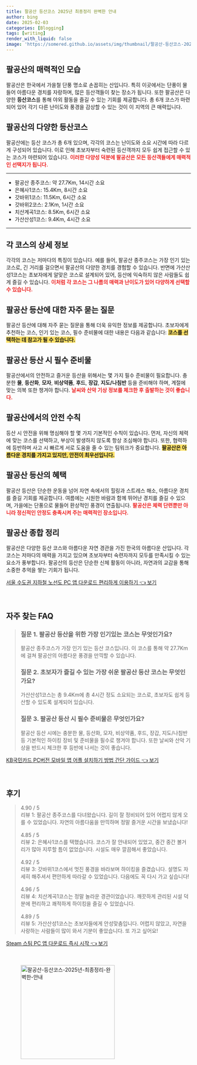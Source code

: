 ```yaml
---
title: 팔공산 등산코스 2025년 최종정리 완벽한 안내
author: bing
date: 2025-02-03
categories: [Blogging]
tags: [writing]
render_with_liquid: false
image: 'https://somered.github.io/assets/img/thumbnail/팔공산-등산코스-2025년-최종정리-완벽한-안내.webp'
---
```



<h2 id='팔공산_소개'>팔공산의 매력적인 모습</h2>

<p>팔공산은 한국에서 가을철 단풍 명소로 손꼽히는 산입니다. 특히 이곳에서는 단풍이 물들어 아름다운 경치를 자랑하며, 많은 등산객들이 찾는 장소가 됩니다. 또한 팔공산은 다양한 <b>등산코스</b>를 통해 야외 활동을 즐길 수 있는 기회를 제공합니다. 총 6개 코스가 마련되어 있어 각기 다른 난이도와 풍경을 감상할 수 있는 것이 이 지역의 큰 매력입니다.</p>

<h2 id='팔공산_등산코스'>팔공산의 다양한 등산코스</h2>

<p>팔공산에는 등산 코스가 총 6개 있으며, 각각의 코스는 난이도와 소요 시간에 따라 다르게 구성되어 있습니다. 이로 인해 초보자부터 숙련된 등산객까지 모두 쉽게 접근할 수 있는 코스가 마련되어 있습니다. <b><span style="color: #ee2323;">이러한 다양성 덕분에 팔공산은 모든 등산객들에게 매력적인 선택지가 됩니다.</span></b></p>

<hr />

<ul>
    <li>팔공산 종주코스: 약 27.7Km, 14시간 소요</li>
    <li>은혜사1코스: 15.4Km, 8시간 소요</li>
    <li>갓바위1코스: 11.5Km, 6시간 소요</li>
    <li>갓바위2코스: 2.1Km, 1시간 소요</li>
    <li>치산계곡1코스: 8.5Km, 6시간 소요</li>
    <li>가산산성1코스: 9.4Km, 4시간 소요</li>
</ul>

<hr />

<h2 id='각_코스_상세'>각 코스의 상세 정보</h2>

<p>각각의 코스는 저마다의 특징이 있습니다. 예를 들어, 팔공산 종주코스는 가장 인기 있는 코스로, 긴 거리를 걸으면서 팔공산의 다양한 경치를 경험할 수 있습니다. 반면에 가산산성1코스는 초보자에게 알맞은 코스로 설계되어 있어, 등산에 익숙하지 않은 사람들도 쉽게 즐길 수 있습니다. <b><span style="color: #ee2323;">이처럼 각 코스는 그 나름의 매력과 난이도가 있어 다양하게 선택할 수 있습니다.</span></b></p>

<h2 id='자주_묻는_질문'>팔공산 등산에 대한 자주 묻는 질문</h2>

<p>팔공산 등산에 대해 자주 묻는 질문을 통해 더욱 유익한 정보를 제공합니다. 초보자에게 추천하는 코스, 인기 있는 코스, 필수 준비물에 대한 내용은 다음과 같습니다: <b><span style="background-color: #ffe066;">코스를 선택하는 데 참고가 될 수 있습니다.</span></b></p>

<h2 id='필수_준비물'>팔공산 등산 시 필수 준비물</h2>

<p>팔공산에서의 안전하고 즐거운 등산을 위해서는 몇 가지 필수 준비물이 필요합니다. 충분한 <b>물</b>, <b>등산화</b>, <b>모자</b>, <b>비상약품</b>, <b>후드</b>, <b>장갑</b>, <b>지도/나침반</b> 등을 준비해야 하며, 계절에 맞는 의복 또한 챙겨야 합니다. <b><span style="color: #ee2323;">날씨와 산악 기상 정보를 체크한 후 출발하는 것이 좋습니다.</span></b></p>

<h2 id='안전_수칙'>팔공산에서의 안전 수칙</h2>

<p>등산 시 안전을 위해 명심해야 할 몇 가지 기본적인 수칙이 있습니다. 먼저, 자신의 체력에 맞는 코스를 선택하고, 부상이 발생하지 않도록 항상 조심해야 합니다. 또한, 협력하에 등반하며 사고 시 빠르게 서로 도움을 줄 수 있는 팀워크가 중요합니다. <b><span style="background-color: #ffe066;">팔공산은 아름다운 경치를 가지고 있지만, 안전이 최우선입니다.</span></b></p>

<h2 id='팔공산_등산의_혜택'>팔공산 등산의 혜택</h2>

<p>팔공산 등산은 단순한 운동을 넘어 자연 속에서의 힐링과 스트레스 해소, 아름다운 경치를 즐길 기회를 제공합니다. 여름에는 시원한 바람과 함께 뛰어난 경치를 즐길 수 있으며, 가을에는 단풍으로 물들어 환상적인 풍경이 연출됩니다. <b><span style="color: #ee2323;">팔공산은 체력 단련뿐만 아니라 정신적인 안정도 충족시켜 주는 매력적인 장소입니다.</span></b></p>

<h2 id='팔공산_종합_정리'>팔공산 종합 정리</h2>

<p>팔공산은 다양한 등산 코스와 아름다운 자연 경관을 가진 한국의 아름다운 산입니다. 각 코스는 저마다의 매력을 가지고 있으며 초보자부터 숙련자까지 모두를 만족시킬 수 있는 요소가 풍부합니다. 팔공산의 등산은 단순한 신체 활동이 아니라, 자연과의 교감을 통해 소중한 추억을 쌓는 기회가 됩니다.</p>


<p><a class="click-button" title="서울 수도권 지하철 노선도 PC 앱 다운로드 편리하게 이용하기" href="https://somered.github.io/posts/%EC%84%9C%EC%9A%B8-%EC%88%98%EB%8F%84%EA%B6%8C-%EC%A7%80%ED%95%98%EC%B2%A0-%EB%85%B8%EC%84%A0%EB%8F%84-PC-%EC%95%B1-%EB%8B%A4%EC%9A%B4%EB%A1%9C%EB%93%9C-%ED%8E%B8%EB%A6%AC%ED%95%98%EA%B2%8C-%EC%9D%B4%EC%9A%A9%ED%95%98%EA%B8%B0/" rel="dofollow">서울 수도권 지하철 노선도 PC 앱 다운로드 편리하게 이용하기 👈 보기</a></p><br>
<h2 id='자주_찾는_FAQ'>자주 찾는 FAQ</h2>
<div itemscope="" itemtype="https://schema.org/FAQPage"> 
<blockquote> 
<div itemscope="" itemprop="mainEntity" itemtype="https://schema.org/Question"> 
<h3 itemprop="name">질문 1. 팔공산 등산을 위한 가장 인기있는 코스는 무엇인가요?</h3> 
<div itemscope="" itemprop="acceptedAnswer" itemtype="https://schema.org/Answer"> 
<span itemprop="text"> 
<p>팔공산 종주코스가 가장 인기 있는 등산 코스입니다. 이 코스를 통해 약 27.7Km에 걸쳐 팔공산의 아름다운 풍경을 만끽할 수 있습니다.</p> 
</span> 
</div> 
</div> 
<div itemscope="" itemprop="mainEntity" itemtype="https://schema.org/Question"> 
<h3 itemprop="name">질문 2. 초보자가 즐길 수 있는 가장 쉬운 팔공산 등산 코스는 무엇인가요?</h3> 
<div itemscope="" itemprop="acceptedAnswer" itemtype="https://schema.org/Answer"> 
<span itemprop="text"> 
<p>가산산성1코스는 총 9.4Km에 총 4시간 정도 소요되는 코스로, 초보자도 쉽게 등산할 수 있도록 설계되어 있습니다.</p> 
</span> 
</div> 
</div> 
<div itemscope="" itemprop="mainEntity" itemtype="https://schema.org/Question"> 
<h3 itemprop="name">질문 3. 팔공산 등산 시 필수 준비물은 무엇인가요?</h3> 
<div itemscope="" itemprop="acceptedAnswer" itemtype="https://schema.org/Answer"> 
<span itemprop="text"> 
<p>팔공산 등산 시에는 충분한 물, 등산화, 모자, 비상약품, 후드, 장갑, 지도/나침반 등 기본적인 하이킹 장비 및 준비물을 필수로 챙겨야 합니다. 또한 날씨와 산악 기상을 반드시 체크한 후 등반에 나서는 것이 좋습니다.</p> 
</span> 
</div> 
</div> 
</blockquote> 
</div>
<p><a class="click-button" title="KB국민카드 PC버전 모바일 앱 어플 설치하기 방법 간단 가이드" href="https://somered.github.io/posts/KB%EA%B5%AD%EB%AF%BC%EC%B9%B4%EB%93%9C-PC%EB%B2%84%EC%A0%84-%EB%AA%A8%EB%B0%94%EC%9D%BC-%EC%95%B1-%EC%96%B4%ED%94%8C-%EC%84%A4%EC%B9%98%ED%95%98%EA%B8%B0-%EB%B0%A9%EB%B2%95-%EA%B0%84%EB%8B%A8-%EA%B0%80%EC%9D%B4%EB%93%9C/" rel="dofollow">KB국민카드 PC버전 모바일 앱 어플 설치하기 방법 간단 가이드 👈 보기</a></p><br>
<h2 id='후기'>후기</h2>
<div itemscope itemtype="https://schema.org/Product">
  <blockquote>
  <div itemprop="review" itemscope itemtype="https://schema.org/Review">
      <div itemprop="reviewRating" itemscope itemtype="https://schema.org/Rating"> <span itemprop="ratingValue">4.90</span> / <span itemprop="bestRating">5</span> </div>
      <span itemprop="reviewBody">리뷰 1: 팔공산 종주코스를 다녀왔습니다. 길이 잘 정비되어 있어 어렵지 않게 오를 수 있었습니다. 자연의 아름다움을 만끽하며 정말 즐거운 시간을 보냈습니다!</span>
  </div>
  <br>
  <div itemprop="review" itemscope itemtype="https://schema.org/Review">
      <div itemprop="reviewRating" itemscope itemtype="https://schema.org/Rating"> <span itemprop="ratingValue">4.85</span> / <span itemprop="bestRating">5</span> </div>
      <span itemprop="reviewBody">리뷰 2: 은혜사1코스를 택했습니다. 코스가 잘 안내되어 있었고, 중간 중간 볼거리가 많아 지루할 틈이 없었습니다. 시설도 매우 깔끔해서 좋았습니다.</span>
  </div>
  <br>
  <div itemprop="review" itemscope itemtype="https://schema.org/Review">
      <div itemprop="reviewRating" itemscope itemtype="https://schema.org/Rating"> <span itemprop="ratingValue">4.92</span> / <span itemprop="bestRating">5</span> </div>
      <span itemprop="reviewBody">리뷰 3: 갓바위1코스에서 멋진 풍경을 바라보며 하이킹을 즐겼습니다. 설명도 자세히 해주셔서 편안하게 따라갈 수 있었습니다. 다음에도 꼭 다시 가고 싶습니다!</span>
  </div>
  <br>
  <div itemprop="review" itemscope itemtype="https://schema.org/Review">
      <div itemprop="reviewRating" itemscope itemtype="https://schema.org/Rating"> <span itemprop="ratingValue">4.96</span> / <span itemprop="bestRating">5</span> </div>
      <span itemprop="reviewBody">리뷰 4: 치산계곡1코스는 정말 놀라운 경관이었습니다. 깨끗하게 관리된 시설 덕분에 편리하고 쾌적하게 하이킹을 즐길 수 있었습니다.</span>
  </div>
  <br>
  <div itemprop="review" itemscope itemtype="https://schema.org/Review">
      <div itemprop="reviewRating" itemscope itemtype="https://schema.org/Rating"> <span itemprop="ratingValue">4.89</span> / <span itemprop="bestRating">5</span> </div>
      <span itemprop="reviewBody">리뷰 5: 가산산성1코스는 초보자들에게 안성맞춤입니다. 어렵지 않았고, 자연을 사랑하는 사람들이 많이 와서 기분이 좋았습니다. 또 가고 싶어요!</span>
  </div>
  </blockquote>
</div>
<p><a class="click-button" title="Steam 스팀 PC 앱 다운로드 즉시 시작" href="https://somered.github.io/posts/Steam-%EC%8A%A4%ED%8C%80-PC-%EC%95%B1-%EB%8B%A4%EC%9A%B4%EB%A1%9C%EB%93%9C-%EC%A6%89%EC%8B%9C-%EC%8B%9C%EC%9E%91/" rel="dofollow">Steam 스팀 PC 앱 다운로드 즉시 시작 👈 보기</a></p><br>
<figure class="image"><img src="https://somered.github.io/assets/img/thumbnail/팔공산-등산코스-2025년-최종정리-완벽한-안내.webp" alt="팔공산-등산코스-2025년-최종정리-완벽한-안내" width="256" height="256"></figure>